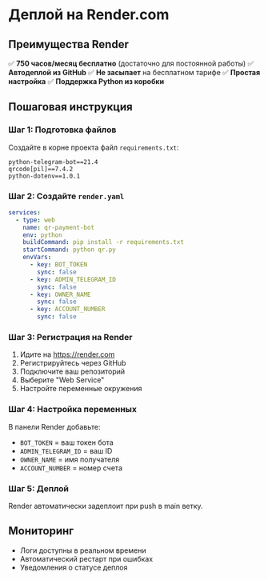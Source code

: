 # Деплой на Render.com

## Преимущества Render
✅ **750 часов/месяц бесплатно** (достаточно для постоянной работы)
✅ **Автодеплой из GitHub**
✅ **Не засыпает** на бесплатном тарифе
✅ **Простая настройка**
✅ **Поддержка Python из коробки**

## Пошаговая инструкция

### Шаг 1: Подготовка файлов
Создайте в корне проекта файл `requirements.txt`:

```
python-telegram-bot==21.4
qrcode[pil]==7.4.2
python-dotenv==1.0.1
```

### Шаг 2: Создайте `render.yaml`
```yaml
services:
  - type: web
    name: qr-payment-bot
    env: python
    buildCommand: pip install -r requirements.txt
    startCommand: python qr.py
    envVars:
      - key: BOT_TOKEN
        sync: false
      - key: ADMIN_TELEGRAM_ID
        sync: false
      - key: OWNER_NAME
        sync: false
      - key: ACCOUNT_NUMBER
        sync: false
```

### Шаг 3: Регистрация на Render
1. Идите на https://render.com
2. Регистрируйтесь через GitHub
3. Подключите ваш репозиторий
4. Выберите "Web Service"
5. Настройте переменные окружения

### Шаг 4: Настройка переменных
В панели Render добавьте:
- `BOT_TOKEN` = ваш токен бота
- `ADMIN_TELEGRAM_ID` = ваш ID
- `OWNER_NAME` = имя получателя
- `ACCOUNT_NUMBER` = номер счета

### Шаг 5: Деплой
Render автоматически задеплоит при push в main ветку.

## Мониторинг
- Логи доступны в реальном времени
- Автоматический рестарт при ошибках
- Уведомления о статусе деплоя
